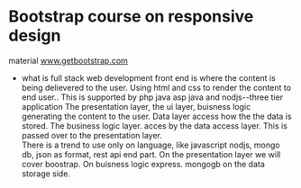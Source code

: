 # Bootstrap course on responsive design 
material www.getbootstrap.com
* what is full stack web development
front end is where the content is being delievered to the user.
Using html and css to render the content to end user..
This is supported by php java asp java and nodjs--three tier application
The presentation layer, the ui layer, buisness logic generating the content
to the user.
Data layer access how the the data is stored.
The business logic layer. acces by the data access layer.
This is passed over to the presentation layer.  
There is a trend to use only on language, like javascript
nodjs, mongo db, json as format, rest api end part.
On the presentation layer we will cover boostrap.
On buisness logic express.
mongogb on the data storage side.


